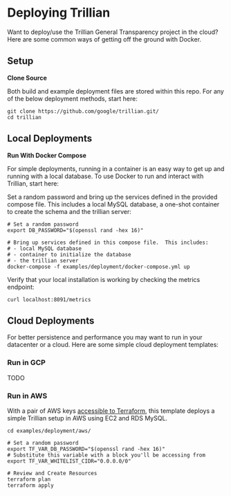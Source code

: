 Deploying Trillian
==================

Want to deploy/use the Trillian General Transparency project in the cloud?  Here are some common ways of getting off the ground with Docker.

## Setup

**Clone Source**

Both build and example deployment files are stored within this repo.  For any of the below deployment methods, start here:

```shell
git clone https://github.com/google/trillian.git/
cd trillian
```

## Local Deployments

**Run With Docker Compose**

For simple deployments, running in a container is an easy way to get up and running with a local database.  To use Docker to run and interact with Trillian, start here:

Set a random password and bring up the services defined in the provided compose file.  This includes a local MySQL database, a one-shot container to create the schema and the trillian server:

```shell
# Set a random password
export DB_PASSWORD="$(openssl rand -hex 16)"

# Bring up services defined in this compose file.  This includes:
# - local MySQL database
# - container to initialize the database
# - the trillian server
docker-compose -f examples/deployment/docker-compose.yml up
```

Verify that your local installation is working by checking the metrics endpoint:

```shell
curl localhost:8091/metrics
```

## Cloud Deployments

For better persistence and performance you may want to run in your datacenter or a cloud.  Here are some simple cloud deployment templates:

### Run in GCP

TODO

### Run in AWS

With a pair of AWS keys [accessible to Terraform](https://www.terraform.io/docs/providers/aws/), this template deploys a simple Trillian setup in AWS using EC2 and RDS MySQL.

```shell
cd examples/deployment/aws/

# Set a random password
export TF_VAR_DB_PASSWORD="$(openssl rand -hex 16)"
# Substitute this variable with a block you'll be accessing from
export TF_VAR_WHITELIST_CIDR="0.0.0.0/0"

# Review and Create Resources
terraform plan
terraform apply
```
